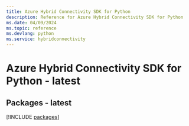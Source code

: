 ```yaml
---
title: Azure Hybrid Connectivity SDK for Python
description: Reference for Azure Hybrid Connectivity SDK for Python
ms.date: 04/09/2024
ms.topic: reference
ms.devlang: python
ms.service: hybridconnectivity
---
```

# Azure Hybrid Connectivity SDK for Python - latest
## Packages - latest
[!INCLUDE [packages](hybrid-connectivity-index.md)]
